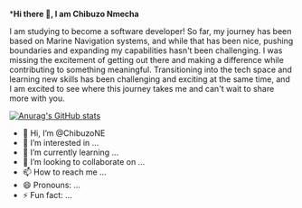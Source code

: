 ***Hi there 👋, I am Chibuzo Nmecha**

I am studying to become a software developer! So far, my journey has been based on Marine Navigation systems, and while that has been nice, pushing boundaries and expanding my capabilities hasn't been challenging. I was missing the excitement of getting out there and making a difference while contributing to something meaningful. Transitioning into the tech space and learning new skills has been challenging and exciting at the same time, and I am excited to see where this journey takes me and can't wait to share more with you.

[![Anurag's GitHub stats](https://github-readme-stats.vercel.app/api?username=ChibuzoNE)](https://github.com/anuraghazra/github-readme-stats)






- 👋 Hi, I’m @ChibuzoNE
- 👀 I’m interested in ...
- 🌱 I’m currently learning ...
- 💞️ I’m looking to collaborate on ...
- 📫 How to reach me ...
- 😄 Pronouns: ...
- ⚡ Fun fact: ...

<!---
ChibuzoNE/ChibuzoNE is a ✨ special ✨ repository because its `README.md` (this file) appears on your GitHub profile.
You can click the Preview link to take a look at your changes.
--->
